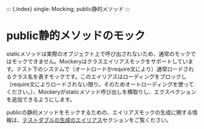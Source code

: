 ::: {.index}
single: Mocking; public静的メソッド
:::

public静的メソッドのモック
==========================

staticメソッドは実際のオブジェクト上で呼び出されないため、通常のモックではモックできません。Mockeryはクラスエイリアスモックをサポートしています。テスト下のシステムで（オートロードかrequire文により）通常ロードされるクラス名を表すモックです。このエイリアスはローディングをブロックし（require文によりロードされない限り。そのためオートローディングを使ってください。）、Mockeryがstaticメソッド呼び出しを横取りし、エクスペクションを追加できるようにします。

publicの静的メソッドをモックするための、エイリアスモックの生成に関する情報は、[テストダブルの生成のエイリアス](creating_test_doubles.html#エイリアス)セクションをご覧ください。
